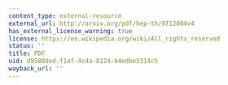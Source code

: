 ```yaml
---
content_type: external-resource
external_url: http://arxiv.org/pdf/hep-th/9712004v4
has_external_license_warning: true
license: https://en.wikipedia.org/wiki/All_rights_reserved
status: ''
title: PDF
uid: d9588ded-f1af-4c4a-8124-b4edbe3314c5
wayback_url: ''
---
```


